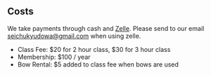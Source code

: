 ## Costs
We take payments through cash and [Zelle](zellepay.com). Please send to our email seichukyudowa@gmail.com when using zelle.

- Class Fee: $20 for 2 hour class, $30 for 3 hour class
- Membership: $100 / year
- Bow Rental: $5 added to class fee when bows are used
